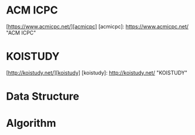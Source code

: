 # ACM ICPC

[https://www.acmicpc.net/][acmicpc]
[acmicpc]: https://www.acmicpc.net/ "ACM ICPC"

# KOISTUDY

[http://koistudy.net/][koistudy]
[koistudy]: http://koistudy.net/ "KOISTUDY"

# Data Structure

# Algorithm
